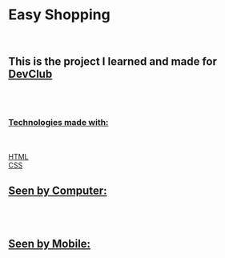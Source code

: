 <h1>Easy Shopping</>
      <br>
      <br>
  
  <h2>This is the project I learned and made for <a href="https://rodolfomori.com.br/devclub"</a> DevClub </h2>
      <br>
      <br>
      
 <h3>Technologies made with:</h3>
      <br>
      <br>
    HTML
      <br>
    CSS
      <br>
 <h2>Seen by Computer:</h2>
      <br>
      <br>
 <h2>Seen by Mobile:</h2>
    
  
  
